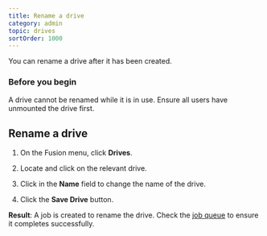 ```yaml
---
title: Rename a drive
category: admin
topic: drives
sortOrder: 1000
---
```


You can rename a drive after it has been created.

### Before you begin

A drive cannot be renamed while it is in use. Ensure all users have unmounted the drive first.

## Rename a drive

1. On the Fusion menu, click **Drives**.

1. Locate and click on the relevant drive.

1. Click in the **Name** field to change the name of the drive.

1. Click the **Save Drive** button.

<p class="tip tip--result">
  <strong>Result</strong>: A job is created to rename the drive. Check the <a href="/v3/admin/about-jobs.html">job queue</a> to ensure it completes successfully.
</p>
